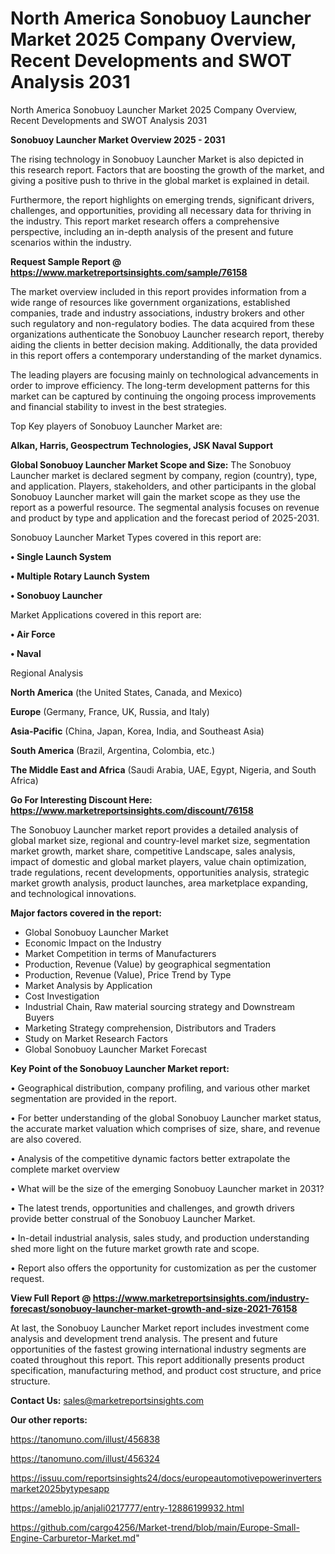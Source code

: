 # North America Sonobuoy Launcher Market 2025 Company Overview, Recent Developments and SWOT Analysis 2031
North America Sonobuoy Launcher Market 2025 Company Overview, Recent Developments and SWOT Analysis 2031

<Strong> Sonobuoy Launcher Market Overview 2025 - 2031</strong>

The rising technology in Sonobuoy Launcher Market is also depicted in this research report. Factors that are boosting the growth of the market, and giving a positive push to thrive in the global market is explained in detail.

Furthermore, the report highlights on emerging trends, significant drivers, challenges, and opportunities, providing all necessary data for thriving in the industry. This report market research offers a comprehensive perspective, including an in-depth analysis of the present and future scenarios within the industry.

<strong>Request Sample Report @ <a href=https://www.marketreportsinsights.com/sample/76158>https://www.marketreportsinsights.com/sample/76158</a></strong>

The market overview included in this report provides information from a wide range of resources like government organizations, established companies, trade and industry associations, industry brokers and other such regulatory and non-regulatory bodies. The data acquired from these organizations authenticate the Sonobuoy Launcher research report, thereby aiding the clients in better decision making. Additionally, the data provided in this report offers a contemporary understanding of the market dynamics.

The leading players are focusing mainly on technological advancements in order to improve efficiency. The long-term development patterns for this market can be captured by continuing the ongoing process improvements and financial stability to invest in the best strategies.

Top Key players of Sonobuoy Launcher Market are:

<strong>Alkan, Harris, Geospectrum Technologies, JSK Naval Support</strong>

<strong><b>Global Sonobuoy Launcher Market Scope and Size:</b></strong>
The Sonobuoy Launcher market is declared segment by company, region (country), type, and application. Players, stakeholders, and other participants in the global Sonobuoy Launcher market will gain the market scope as they use the report as a powerful resource. The segmental analysis focuses on revenue and product by type and application and the forecast period of 2025-2031.

Sonobuoy Launcher Market Types covered in this report are:

<strong>• Single Launch System

• Multiple Rotary Launch System

• Sonobuoy Launcher</strong>

Market Applications covered in this report are:

<strong>• Air Force

• Naval</strong> 

Regional Analysis

<strong>North America</strong> (the United States, Canada, and Mexico)

<strong>Europe</strong> (Germany, France, UK, Russia, and Italy)

<strong>Asia-Pacific</strong> (China, Japan, Korea, India, and Southeast Asia)

<strong>South America</strong> (Brazil, Argentina, Colombia, etc.)

<strong>The Middle East and Africa</strong> (Saudi Arabia, UAE, Egypt, Nigeria, and South Africa)

<strong>Go For Interesting Discount Here: <a href=https://www.marketreportsinsights.com/discount/76158>https://www.marketreportsinsights.com/discount/76158</a></strong>

The Sonobuoy Launcher market report provides a detailed analysis of global market size, regional and country-level market size, segmentation market growth, market share, competitive Landscape, sales analysis, impact of domestic and global market players, value chain optimization, trade regulations, recent developments, opportunities analysis, strategic market growth analysis, product launches, area marketplace expanding, and technological innovations.

<strong><b>Major factors covered in the report:</b></strong>
<ul>
  <li>Global Sonobuoy Launcher Market </li>
  <li>Economic Impact on the Industry</li>
  <li>Market Competition in terms of Manufacturers</li>
  <li>Production, Revenue (Value) by geographical segmentation</li>
  <li>Production, Revenue (Value), Price Trend by Type</li>
  <li>Market Analysis by Application</li>
  <li>Cost Investigation</li>
  <li>Industrial Chain, Raw material sourcing strategy and Downstream Buyers</li>
  <li>Marketing Strategy comprehension, Distributors and Traders</li>
  <li>Study on Market Research Factors</li>
  <li>Global Sonobuoy Launcher Market Forecast</li>
</ul>

<strong><b>Key Point of the Sonobuoy Launcher Market report:</b></strong>

• Geographical distribution, company profiling, and various other market segmentation are provided in the report.

• For better understanding of the global Sonobuoy Launcher market status, the accurate market valuation which comprises of size, share, and revenue are also covered.

• Analysis of the competitive dynamic factors better extrapolate the complete market overview

• What will be the size of the emerging Sonobuoy Launcher market in 2031?

• The latest trends, opportunities and challenges, and growth drivers provide better construal of the Sonobuoy Launcher Market.

• In-detail industrial analysis, sales study, and production understanding shed more light on the future market growth rate and scope.

• Report also offers the opportunity for customization as per the customer request.

<strong><b>View Full Report @ <a href=https://www.marketreportsinsights.com/industry-forecast/sonobuoy-launcher-market-growth-and-size-2021-76158>https://www.marketreportsinsights.com/industry-forecast/sonobuoy-launcher-market-growth-and-size-2021-76158</a></b></strong>


At last, the Sonobuoy Launcher Market report includes investment come analysis and development trend analysis. The present and future opportunities of the fastest growing international industry segments are coated throughout this report. This report additionally presents product specification, manufacturing method, and product cost structure, and price structure.

<strong>Contact Us:</strong>
sales@marketreportsinsights.com

<strong>Our other reports:</strong>

<a href=https://tanomuno.com/illust/456838>https://tanomuno.com/illust/456838</a>

<a href=https://tanomuno.com/illust/456324>https://tanomuno.com/illust/456324</a>

<a href=https://issuu.com/reportsinsights24/docs/europeautomotivepowerinvertersmarket2025bytypesapp>https://issuu.com/reportsinsights24/docs/europeautomotivepowerinvertersmarket2025bytypesapp</a>

<a href=https://ameblo.jp/anjali0217777/entry-12886199932.html>https://ameblo.jp/anjali0217777/entry-12886199932.html</a>

<a href=https://github.com/cargo4256/Market-trend/blob/main/Europe-Small-Engine-Carburetor-Market.md>https://github.com/cargo4256/Market-trend/blob/main/Europe-Small-Engine-Carburetor-Market.md</a>"
